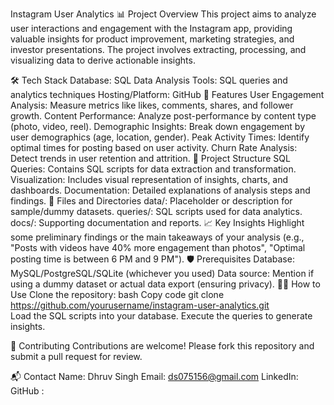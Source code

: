 Instagram User Analytics
📊 Project Overview
This project aims to analyze user interactions and engagement with the Instagram app, providing valuable insights for product improvement, marketing strategies, and investor presentations. The project involves extracting, processing, and visualizing data to derive actionable insights.

🛠️ Tech Stack
Database: SQL
Data Analysis Tools: SQL queries and analytics techniques
Hosting/Platform: GitHub
🚀 Features
User Engagement Analysis: Measure metrics like likes, comments, shares, and follower growth.
Content Performance: Analyze post-performance by content type (photo, video, reel).
Demographic Insights: Break down engagement by user demographics (age, location, gender).
Peak Activity Times: Identify optimal times for posting based on user activity.
Churn Rate Analysis: Detect trends in user retention and attrition.
📁 Project Structure
SQL Queries: Contains SQL scripts for data extraction and transformation.
Visualization: Includes visual representation of insights, charts, and dashboards.
Documentation: Detailed explanations of analysis steps and findings.
📂 Files and Directories
data/: Placeholder or description for sample/dummy datasets.
queries/: SQL scripts used for data analytics.
docs/: Supporting documentation and reports.
📈 Key Insights
Highlight some preliminary findings or the main takeaways of your analysis (e.g., "Posts with videos have 40% more engagement than photos", "Optimal posting time is between 6 PM and 9 PM").
🛡️ Prerequisites
Database: MySQL/PostgreSQL/SQLite (whichever you used)
Data source: Mention if using a dummy dataset or actual data export (ensuring privacy).
🧑‍💻 How to Use
Clone the repository:
bash
Copy code
git clone https://github.com/yourusername/instagram-user-analytics.git  
Load the SQL scripts into your database.
Execute the queries to generate insights.

🤝 Contributing
Contributions are welcome! Please fork this repository and submit a pull request for review.

📬 Contact
Name: Dhruv Singh
Email: ds075156@gmail.com
LinkedIn: 
GitHub :
